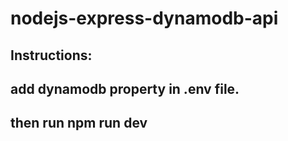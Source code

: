 ﻿# nodejs-express-dynamodb-api

## Instructions:
## add dynamodb property in .env file. 
## then run npm run dev
